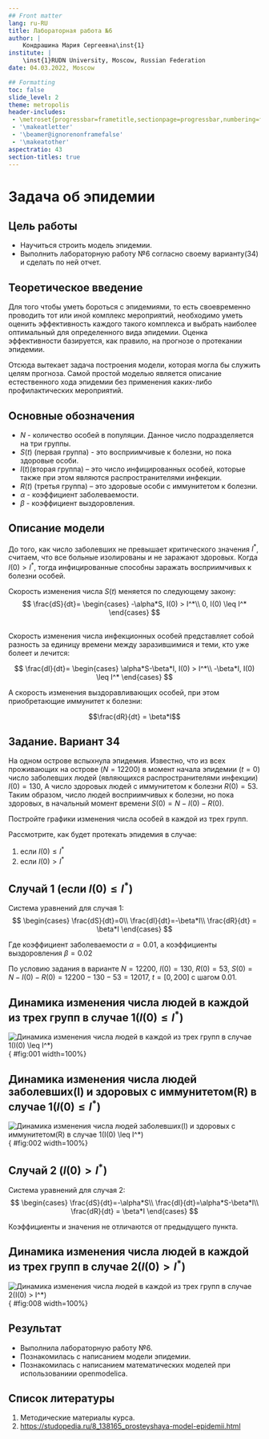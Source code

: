```yaml
---
## Front matter
lang: ru-RU
title: Лабораторная работа №6
author: |
	Кондрашина Мария Сергеевна\inst{1}
institute: |
	\inst{1}RUDN University, Moscow, Russian Federation
date: 04.03.2022, Moscow

## Formatting
toc: false
slide_level: 2
theme: metropolis
header-includes: 
 - \metroset{progressbar=frametitle,sectionpage=progressbar,numbering=fraction}
 - '\makeatletter'
 - '\beamer@ignorenonframefalse'
 - '\makeatother'
aspectratio: 43
section-titles: true
---  
```


# Задача об эпидемии

## Цель работы

- Научиться строить модель эпидемии.
- Выполнить лабораторную работу №6 согласно своему варианту(34) и сделать по ней отчет.

## Теоретическое введение

Для того чтобы уметь бороться с эпидемиями, то есть своевременно проводить тот или иной комплекс мероприятий, необходимо уметь оценить эффективность каждого такого комплекса и выбрать наиболее оптимальный для определенного вида эпидемии. Оценка эффективности базируется, как правило, на прогнозе о протекании эпидемии.

Отсюда вытекает задача построения модели, которая могла бы служить целям прогноза. Самой простой моделью является описание естественного хода эпидемии без применения каких-либо профилактических мероприятий.

## Основные обозначения

- $N$ - количество особей в популяции. Данное число подразделяется на три группы.
- $S(t)$ (первая группа) - это восприимчивые к болезни, но пока здоровые особи.
- $I(t)$(вторая группа) – это число инфицированных особей, которые также при этом являются распространителями инфекции.
- $R(t)$ (третья группа) – это здоровые особи с иммунитетом к болезни.
- $\alpha$ - коэффициент заболеваемости.
- $\beta$ - коэффициент выздоровления.

## Описание модели

До того, как число заболевших не превышает критического значения $I^*$, считаем, что все больные изолированы и не заражают здоровых. Когда $I(0) > I^*$, тогда инфицированные способны заражать восприимчивых к болезни особей.

Скорость изменения числа $S(t)$ меняется по следующему закону:
$$
\frac{dS}{dt}=
\begin{cases}
    -\alpha*S,  I(0) > I^*\\
    0, I(0) \leq I^*
\end{cases}
$$

##

Скорость изменения числа инфекционных особей представляет собой разность за единицу времени между заразившимися и теми, кто уже болеет и лечится:

$$
\frac{dI}{dt}=
\begin{cases}
    \alpha*S-\beta*I,  I(0) > I^*\\
    -\beta*I,  I(0) \leq I^*
\end{cases}
$$

А скорость изменения выздоравливающих особей, при этом приобретающие иммунитет к болезни:

$$\frac{dR}{dt} = \beta*I$$

## Задание. Вариант 34

На одном острове вспыхнула эпидемия. Известно, что из всех проживающих на острове ($N=12 200$) в момент начала эпидемии ($t=0$) число заболевших людей (являющихся распространителями инфекции) $I(0)=130$, А число здоровых людей с иммунитетом к болезни $R(0)=53$. Таким образом, число людей восприимчивых к болезни, но пока здоровых, в начальный момент времени $S(0)=N-I(0)- R(0)$.

Постройте графики изменения числа особей в каждой из трех групп.

Рассмотрите, как будет протекать эпидемия в случае:

1. если $I(0) \leq I^*$
2. если $I(0) > I^*$

## Случай 1 (если $I(0) \leq I^*$)

Система уравнений для случая 1:
$$
\begin{cases}
    \frac{dS}{dt}=0\\
    \frac{dI}{dt}=-\beta*I\\
    \frac{dR}{dt} = \beta*I
\end{cases}
$$

Где коэффициент заболеваемости  $\alpha = 0.01$, а коэффициенты выздоровления $\beta = 0.02$

По условию задания в варианте $N=12200$, $I(0)=130$, $R(0)=53$, $S(0)=N-I(0)- R(0) = 12200 - 130 - 53 = 12017$, $t=[0, 200]$ с шагом 0.01.

## Динамика изменения числа людей в каждой из трех групп в случае 1($I(0) \leq I^*$)

![Динамика изменения числа людей в каждой из трех групп в случае 1($I(0) \leq I^*$)](lab6p/rsi1.jpg){ #fig:001 width=100%}

## Динамика изменения числа людей заболевших(I) и здоровых с иммунитетом(R) в случае 1($I(0) \leq I^*$)

![Динамика изменения числа людей заболевших(I) и здоровых с иммунитетом(R) в случае 1($I(0) \leq I^*$)](lab6p/ri1.jpg){ #fig:002 width=100%}

## Случай 2 ($I(0) > I^*$)

Система уравнений для случая 2:
$$
\begin{cases}
    \frac{dS}{dt}=-\alpha*S\\
    \frac{dI}{dt}=\alpha*S-\beta*I\\
    \frac{dR}{dt} = \beta*I
\end{cases}
$$

Коэффициенты и значения не отличаются от предыдущего пункта.

## Динамика изменения числа людей в каждой из трех групп в случае 2($I(0) > I^*$)

![Динамика изменения числа людей в каждой из трех групп в случае 2($I(0) > I^*$)](lab6p/rsi2.jpg){ #fig:008 width=100%}

## Результат

- Выполнила лабораторную работу №6.
- Познакомилась с написанием модели эпидемии.
- Познакомилась с написанием математических моделей при использованиии openmodelica.

## Список литературы

1. Методические материалы курса.
2. https://studopedia.ru/8_138165_prosteyshaya-model-epidemii.html